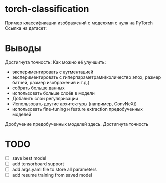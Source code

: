 # torch-classification

Пример классификации изображений с моделями с нуля на PyTorch
Ссылка на датасет:

# Выводы

Достигнута точность: Как можно её улучшить:

-   экспериментировать с аугментацией
-   экспериментировать с гиперпараметрами(количество эпох, размер батчей, размер изображений и т.д.)
-   собрать больше данных
-   использовать больше слоёв в модели
-   Добавить слои регуляризации
-   Использовать другие архитектуры (например, ConvNeXt)
-   использовать fine-tuning и feature extraction предобученных моделей

Дообучение предобученных моделей здесь. Достигнута точность

# TODO

-   [ ] save best model
-   [ ] add tensorboard support
-   [ ] add args.yaml file to store all parameters
-   [ ] add resume training from saved model
